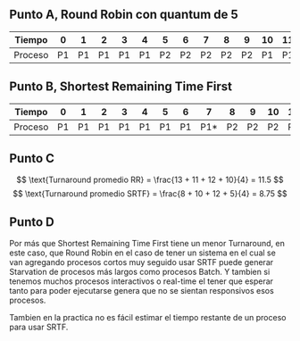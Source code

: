 ## Punto A, Round Robin con quantum de 5

| Tiempo   |  0  |  1  |  2  |  3  |  4  |  5  |  6  |  7  |  8  |  9  | 10  | 11  | 12  | 13  | 14  | 15  | 16  | 17  | 18  | 19  | 20  | 21  | 22  | 23  | 24  | 25  | 26  |
|----------|-----|-----|-----|-----|-----|-----|-----|-----|-----|-----|-----|-----|-----|-----|-----|-----|-----|-----|-----|-----|-----|-----|-----|-----|-----|-----|-----|
| Proceso  |  P1  |  P1  |  P1  |  P1  |  P1  | P2 | P2  | P2 | P2  | P2  | P1  | P1  | P1*  | P2  | P2  | P2*  | P3 | P3  | P3  | P3  | P3  | P4  | P4  | P4  | P4  | P4*  | P3* |

## Punto B, Shortest Remaining Time First

| Tiempo   |  0  |  1  |  2  |  3  |  4  |  5  |  6  |  7  |  8  |  9  | 10  | 11  | 12  | 13  | 14  | 15  | 16  | 17  | 18  | 19  | 20  | 21  | 22  | 23  | 24  | 25  | 26  |
|----------|-----|-----|-----|-----|-----|-----|-----|-----|-----|-----|-----|-----|-----|-----|-----|-----|-----|-----|-----|-----|-----|-----|-----|-----|-----|-----|-----|
| Proceso  |  P1  |  P1  |  P1  |  P1  |  P1  | P1 | P1  | P1* | P2  | P2  | P2  | P2  | P2  | P2  | P2  | P2*  | P4 | P4  | P4  | P4  | P4*  | P3  | P3  | P3  | P3  | P3  | P3* |

## Punto C

$$
\text{Turnaround promedio RR} = \frac{13 + 11 + 12 + 10}{4} = 11.5
$$
$$
\text{Turnaround promedio SRTF} = \frac{8 + 10 + 12 + 5}{4} = 8.75
$$

## Punto D 

Por más que Shortest Remaining Time First tiene un menor Turnaround, en este caso, que Round Robin en el caso de tener un sistema en el cual se van agregando procesos cortos muy seguido usar SRTF puede generar Starvation de procesos más largos como procesos Batch. Y tambien si tenemos muchos procesos interactivos o real-time el tener que esperar tanto para poder ejecutarse genera que no se sientan responsivos esos procesos. 

Tambien en la practica no es fácil estimar el tiempo restante de un proceso para usar SRTF. 
